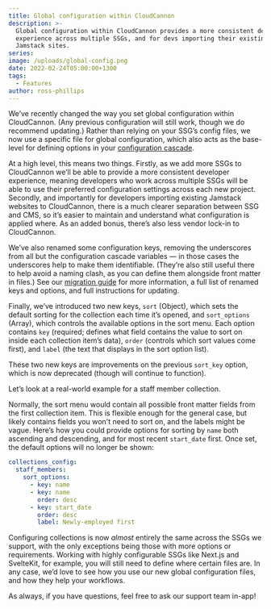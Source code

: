 ```yaml
---
title: Global configuration within CloudCannon
description: >-
  Global configuration within CloudCannon provides a more consistent developer
  experience across multiple SSGs, and for devs importing their existing
  Jamstack sites.
series:
image: /uploads/global-config.png
date: 2022-02-24T05:00:00+1300
tags:
  - Features
author: ross-phillips
---
```

We’ve recently changed the way you set global configuration within CloudCannon. (Any previous configuration will still work, though we do recommend updating.) Rather than relying on your SSG’s config files, we now use a specific file for global configuration, which also acts as the base-level for defining options in your [configuration cascade](https://cloudcannon.com/documentation/articles/using-the-configuration-cascade/).

At a high level, this means two things. Firstly, as we add more SSGs to CloudCannon we’ll be able to provide a more consistent developer experience, meaning developers who work across multiple SSGs will be able to use their preferred configuration settings across each new project. Secondly, and importantly for developers importing existing Jamstack websites to CloudCannon, there is a much clearer separation between SSG and CMS, so it’s easier to maintain and understand what configuration is applied where. As an added bonus, there’s also less vendor lock-in to CloudCannon.

We’ve also renamed some configuration keys, removing the underscores from all but the configuration cascade variables — in those cases the underscores help to make them identifiable. (They’re also still useful there to help avoid a naming clash, as you can define them alongside front matter in files.) See our [migration guide](https://cloudcannon.com/documentation/articles/migrating-to-global-configuration-files/) for more information, a full list of renamed keys and options, and full instructions for updating.

Finally, we’ve introduced two new keys, `sort` (Object), which sets the default sorting for the collection each time it’s opened, and `sort_options` (Array), which controls the available options in the sort menu. Each option contains `key` (required; defines what field contains the value to sort on inside each collection item’s data), `order` (controls which sort values come first), and `label` (the text that displays in the sort option list).

These two new keys are improvements on the previous `sort_key` option, which is now deprecated (though will continue to function).

Let’s look at a real-world example for a staff member collection.

Normally, the sort menu would contain all possible front matter fields from the first collection item. This is flexible enough for the general case, but likely contains fields you won't need to sort on, and the labels might be vague. Here’s how you could provide options for sorting by `name` both ascending and descending, and for most recent `start_date` first. Once set, the default options will no longer be shown:

```yaml
collections_config:
  staff_members:
    sort_options:
      - key: name
      - key: name
        order: desc
      - key: start_date
        order: desc
        label: Newly-employed first
```

Configuring collections is now *almost* entirely the same across the SSGs
we support, with the only exceptions being those with more options or
requirements. Working with highly configurable SSGs like Next.js and
SvelteKit, for example, you will still need to define where certain files
are. In any case, we’d love to see how you use our new global
configuration files, and how they help your workflows.


As always, if you have questions, feel free to ask our support team
in-app\!